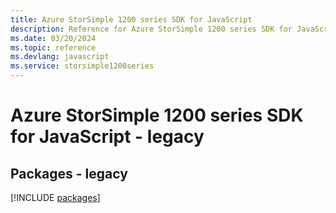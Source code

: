 ```yaml
---
title: Azure StorSimple 1200 series SDK for JavaScript
description: Reference for Azure StorSimple 1200 series SDK for JavaScript
ms.date: 03/20/2024
ms.topic: reference
ms.devlang: javascript
ms.service: storsimple1200series
---
```

# Azure StorSimple 1200 series SDK for JavaScript - legacy
## Packages - legacy
[!INCLUDE [packages](storsimple-1200-series-index.md)]